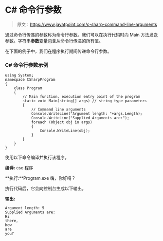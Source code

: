 # C# 命令行参数

> 原文：<https://www.javatpoint.com/c-sharp-command-line-arguments>

通过命令行传递的参数称为命令行参数。我们可以在执行代码时向 Main 方法发送参数。字符串**参数**变量包含从命令行传递的所有值。

在下面的例子中，我们在程序执行期间传递命令行参数。

### C# 命令行参数示例

```
using System;
namespace CSharpProgram
{
    class Program
    {
        // Main function, execution entry point of the program
        static void Main(string[] args) // string type parameters
        {
            // Command line arguments
            Console.WriteLine("Argument length: "+args.Length);
            Console.WriteLine("Supplied Arguments are:");
            foreach (Object obj in args)
            {
                Console.WriteLine(obj);     
            }
        }
    }
}

```

使用以下命令编译并执行该程序。

**编译:** csc 程序

**执行:**Program.exe 嗨，你好吗？

执行代码后，它会向控制台生成以下输出。

**输出:**

```
Argument length: 5
Supplied Arguments are:
Hi
there,
how
are
you?

```